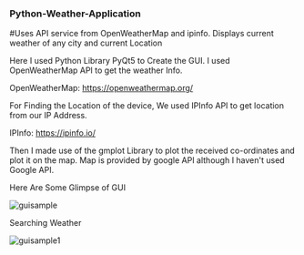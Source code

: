 ### Python-Weather-Application
#Uses API service from OpenWeatherMap and ipinfo. Displays current weather of any city and current Location


Here I used Python Library PyQt5 to Create the GUI. 
I used OpenWeatherMap API to get the weather Info.

OpenWeatherMap: https://openweathermap.org/

For Finding the Location of the device, We used IPInfo API to get location from our IP Address.

IPInfo: https://ipinfo.io/

Then I made use of the gmplot Library to plot the received co-ordinates and plot it on the map. Map is provided by google API although I haven't used Google API.

Here Are Some Glimpse of GUI

![guisample](https://user-images.githubusercontent.com/37044020/46648740-07c98800-cbb4-11e8-87b2-77ca0fc5f45f.PNG)

Searching Weather

![guisample1](https://user-images.githubusercontent.com/37044020/46648796-4101f800-cbb4-11e8-8d83-af092705c988.PNG)
